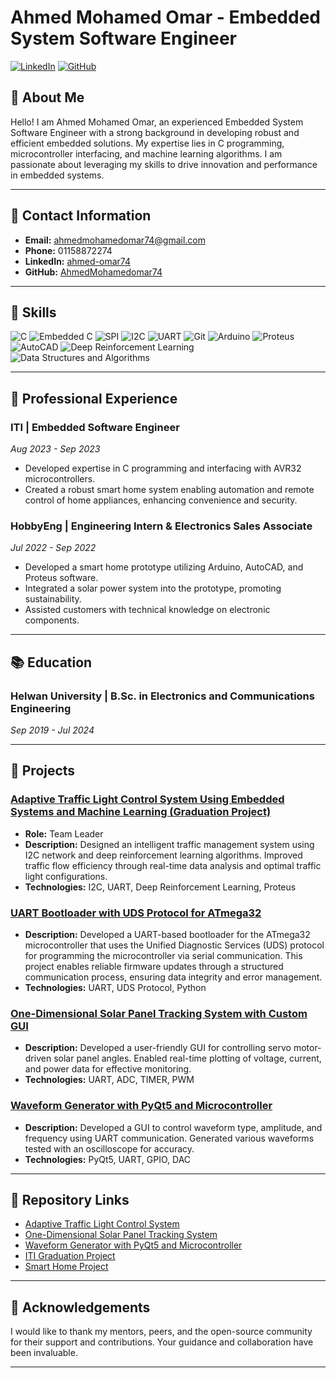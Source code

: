 # Ahmed Mohamed Omar - Embedded System Software Engineer

[![LinkedIn](https://img.shields.io/badge/LinkedIn-Connect-blue)](https://www.linkedin.com/in/ahmed-omar74/)
[![GitHub](https://img.shields.io/badge/GitHub-Follow-black)](https://github.com/AhmedMohamedomar74)

## 👋 About Me

Hello! I am Ahmed Mohamed Omar, an experienced Embedded System Software Engineer with a strong background in developing robust and efficient embedded solutions. My expertise lies in C programming, microcontroller interfacing, and machine learning algorithms. I am passionate about leveraging my skills to drive innovation and performance in embedded systems.

---

## 📧 Contact Information

- **Email:** ahmedmohamedomar74@gmail.com
- **Phone:** 01158872274
- **LinkedIn:** [ahmed-omar74](https://www.linkedin.com/in/ahmed-omar74/)
- **GitHub:** [AhmedMohamedomar74](https://github.com/AhmedMohamedomar74)

---

## 🔧 Skills

![C](https://img.shields.io/badge/-C-A8B9CC?logo=C&logoColor=white)
![Embedded C](https://img.shields.io/badge/-Embedded%20C-00599C?logo=C&logoColor=white)
![SPI](https://img.shields.io/badge/-SPI-FCC624?logo=spi&logoColor=white)
![I2C](https://img.shields.io/badge/-I2C-003B57?logo=i2c&logoColor=white)
![UART](https://img.shields.io/badge/-UART-E34F26?logo=uart&logoColor=white)
![Git](https://img.shields.io/badge/-Git-F05032?logo=git&logoColor=white)
![Arduino](https://img.shields.io/badge/-Arduino-00979D?logo=arduino&logoColor=white)
![Proteus](https://img.shields.io/badge/-Proteus-00A98F?logo=proteus&logoColor=white)
![AutoCAD](https://img.shields.io/badge/-AutoCAD-EE3124?logo=autodesk&logoColor=white)
![Deep Reinforcement Learning](https://img.shields.io/badge/-Deep%20Reinforcement%20Learning-FF6F00?logo=deep-learning&logoColor=white)
![Data Structures and Algorithms](https://img.shields.io/badge/-Data%20Structures%20and%20Algorithms-4A148C?logo=algorithms&logoColor=white)

---

## 💼 Professional Experience

### ITI | Embedded Software Engineer
*Aug 2023 - Sep 2023*
- Developed expertise in C programming and interfacing with AVR32 microcontrollers.
- Created a robust smart home system enabling automation and remote control of home appliances, enhancing convenience and security.

### HobbyEng | Engineering Intern & Electronics Sales Associate
*Jul 2022 - Sep 2022*
- Developed a smart home prototype utilizing Arduino, AutoCAD, and Proteus software.
- Integrated a solar power system into the prototype, promoting sustainability.
- Assisted customers with technical knowledge on electronic components.

---

## 📚 Education

### Helwan University | B.Sc. in Electronics and Communications Engineering
*Sep 2019 - Jul 2024*

---

## 🚀 Projects

### [Adaptive Traffic Light Control System Using Embedded Systems and Machine Learning (Graduation Project)](https://github.com/AhmedMohamedomar74/adaptive-traffic-light-control-system)
- **Role:** Team Leader
- **Description:** Designed an intelligent traffic management system using I2C network and deep reinforcement learning algorithms. Improved traffic flow efficiency through real-time data analysis and optimal traffic light configurations.
- **Technologies:** I2C, UART, Deep Reinforcement Learning, Proteus

### [UART Bootloader with UDS Protocol for ATmega32](https://github.com/AhmedMohamedomar74/UART-Bootloader-UDS-Protocol)
- **Description:** Developed a UART-based bootloader for the ATmega32 microcontroller that uses the Unified Diagnostic Services (UDS) protocol for programming the microcontroller via serial communication. This project enables reliable firmware updates through a structured communication process, ensuring data integrity and error management.
- **Technologies:** UART, UDS Protocol, Python


### [One-Dimensional Solar Panel Tracking System with Custom GUI](https://github.com/AhmedMohamedomar74/Solar-panel-tracking)
- **Description:** Developed a user-friendly GUI for controlling servo motor-driven solar panel angles. Enabled real-time plotting of voltage, current, and power data for effective monitoring.
- **Technologies:** UART, ADC, TIMER, PWM

### [Waveform Generator with PyQt5 and Microcontroller](https://github.com/AhmedMohamedomar74/Wave-Generator)
- **Description:** Developed a GUI to control waveform type, amplitude, and frequency using UART communication. Generated various waveforms tested with an oscilloscope for accuracy.
- **Technologies:** PyQt5, UART, GPIO, DAC

---

## 📁 Repository Links

- [Adaptive Traffic Light Control System](https://github.com/AhmedMohamedomar74/adaptive-traffic-light-control-system)
- [One-Dimensional Solar Panel Tracking System](https://github.com/AhmedMohamedomar74/Solar-panel-tracking)
- [Waveform Generator with PyQt5 and Microcontroller](https://github.com/AhmedMohamedomar74/Wave-Generator)
- [ITI Graduation Project](https://github.com/AhmedMohamedomar74/ITI-graduation-project)
- [Smart Home Project](https://github.com/AhmedMohamedomar74/SmartHome_Project)

---

## 🌟 Acknowledgements

I would like to thank my mentors, peers, and the open-source community for their support and contributions. Your guidance and collaboration have been invaluable.

---

